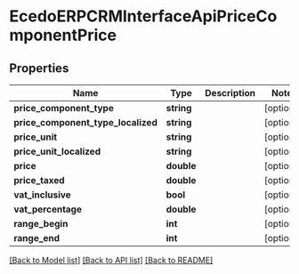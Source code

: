 # EcedoERPCRMInterfaceApiPriceComponentPrice

## Properties
Name | Type | Description | Notes
------------ | ------------- | ------------- | -------------
**price_component_type** | **string** |  | [optional] 
**price_component_type_localized** | **string** |  | [optional] 
**price_unit** | **string** |  | [optional] 
**price_unit_localized** | **string** |  | [optional] 
**price** | **double** |  | [optional] 
**price_taxed** | **double** |  | [optional] 
**vat_inclusive** | **bool** |  | [optional] 
**vat_percentage** | **double** |  | [optional] 
**range_begin** | **int** |  | [optional] 
**range_end** | **int** |  | [optional] 

[[Back to Model list]](../README.md#documentation-for-models) [[Back to API list]](../README.md#documentation-for-api-endpoints) [[Back to README]](../README.md)



